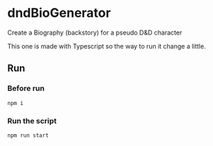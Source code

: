 # dndBioGenerator

Create a Biography (backstory) for a pseudo D&D character

This one is made with Typescript so the way to run it change a little.


## Run

### Before run

```
npm i
```

### Run the script

```
npm run start
```

